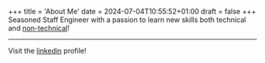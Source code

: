 +++
title = 'About Me'
date = 2024-07-04T10:55:52+01:00
draft = false
+++
Seasoned Staff Engineer with a passion to learn new skills both technical and [non-technical](https://500px.com/p/ArshadSiddiqui)!

---

Visit the [linkedin](https://www.linkedin.com/in/arshadsiddiqui/) profile!